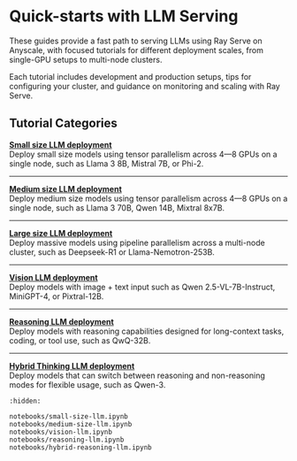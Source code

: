 # Quick-starts with LLM Serving

These guides provide a fast path to serving LLMs using Ray Serve on Anyscale, with focused tutorials for different deployment scales, from single-GPU setups to multi-node clusters.

Each tutorial includes development and production setups, tips for configuring your cluster, and guidance on monitoring and scaling with Ray Serve.

## Tutorial Categories

**[Small size LLM deployment](https://github.com/ray-project/ray/tree/master/doc/source/ray-overview/examples/deployment-serve-llm/notebooks/small-size-llm.ipynb)**  
Deploy small size models using tensor parallelism across 4—8 GPUs on a single node, such as Llama 3 8B, Mistral 7B, or Phi-2.  

---

**[Medium size LLM deployment](https://github.com/ray-project/ray/tree/master/doc/source/ray-overview/examples/deployment-serve-llm/notebooks/medium-size-llm.ipynb)**  
Deploy medium size models using tensor parallelism across 4—8 GPUs on a single node, such as Llama 3 70B, Qwen 14B, Mixtral 8x7B.  

---

**[Large size LLM deployment](#)**  
Deploy massive models using pipeline parallelism across a multi-node cluster, such as Deepseek-R1 or Llama-Nemotron-253B.  

---

**[Vision LLM deployment](https://github.com/ray-project/ray/tree/master/doc/source/ray-overview/examples/deployment-serve-llm/notebooks/vision-llm.ipynb)**  
Deploy models with image + text input such as Qwen 2.5-VL-7B-Instruct, MiniGPT-4, or Pixtral-12B.  

---

**[Reasoning LLM deployment](https://github.com/ray-project/ray/tree/master/doc/source/ray-overview/examples/deployment-serve-llm/notebooks/reasoning-llm.ipynb)**  
Deploy models with reasoning capabilities designed for long-context tasks, coding, or tool use, such as QwQ-32B.  

---

**[Hybrid Thinking LLM deployment](https://github.com/ray-project/ray/tree/master/doc/source/ray-overview/examples/deployment-serve-llm/notebooks/hybrid-reasoning-llm.ipynb)**  
Deploy models that can switch between reasoning and non-reasoning modes for flexible usage, such as Qwen-3.

```{toctree}
:hidden:

notebooks/small-size-llm.ipynb
notebooks/medium-size-llm.ipynb
notebooks/vision-llm.ipynb
notebooks/reasoning-llm.ipynb
notebooks/hybrid-reasoning-llm.ipynb
```

